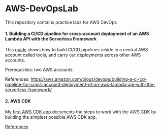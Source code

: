 # AWS-DevOpsLab
This repository contains practice labs for AWS DevOps

#### 1. Building a CI/CD pipeline for cross-account deployment of an AWS Lambda API with the Serverless Framework
This [guide](https://github.com/juliehub/AWS-DevOpsLab/blob/master/cicd-api.md) shows how to build CI/CD pipelines reside in a central AWS account called tools, and carry out deployments across other AWS accounts.

Prerequisites: two AWS accounts

References:
https://aws.amazon.com/blogs/devops/building-a-ci-cd-pipeline-for-cross-account-deployment-of-an-aws-lambda-api-with-the-serverless-framework/

#### 2. AWS CDK
My [first AWS CDK app](https://github.com/juliehub/AWS-DevOpsLab/blob/master/my_first_aws_cdk_app.md) documents the steps to work with the AWS CDK by building the simplest possible AWS CDK app.

[References](https://docs.aws.amazon.com/cdk/latest/guide/work-with-cdk-python.html)
